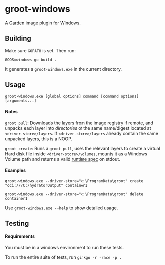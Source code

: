 # groot-windows

A [Garden](https://github.com/cloudfoundry/garden) image plugin for Windows.

## Building

Make sure `GOPATH` is set. Then run:

```
GOOS=windows go build .
```

It generates a `groot-windows.exe` in the current directory.

## Usage

```
groot-windows.exe [global options] command [command options] [arguments...]
```

#### Notes

`groot pull`: Downloads the layers from the image registry if remote, and unpacks each layer into *directories* of the same name/digest located at `<driver-store>/layers`. If `<driver-store>/layers` already contain the same unpacked layers, this is a NOOP.

`groot create`: Runs a `groot pull`, uses the relevant layers to create a virtual Hard disk file inside `<driver-store>/volumes`, mounts it as a Windows Volume path and returns a valid [runtime spec](https://github.com/opencontainers/runtime-spec/blob/master/specs-go/config.go) on stdout.


#### Examples

```
groot-windows.exe --driver-store="c:\ProgramData\groot" create "oci:///C:/hydratorOutput" container1
```

```
groot-windows.exe --driver-store="c:\ProgramData\groot" delete container1
```

Use `groot-windows.exe --help` to show detailed usage.

## Testing

#### Requirements

You must be in a windows environment to run these tests.

To run the entire suite of tests, run `ginkgo -r -race -p .`
